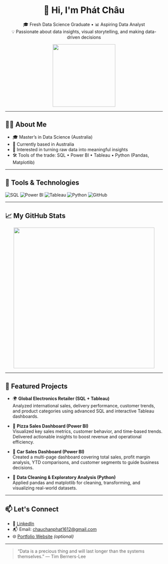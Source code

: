 <h1 align="center">👋 Hi, I'm Phát Châu</h1>

<p align="center">
  🎓 Fresh Data Science Graduate • 📊 Aspiring Data Analyst <br>
  💡 Passionate about data insights, visual storytelling, and making data-driven decisions
</p>

<p align="center">
  <img src="https://media.giphy.com/media/f3iwJFOVOwuy7K6FFw/giphy.gif" width="200"/>
</p>

---

## 👨‍💻 About Me

- 🎓 Master’s in Data Science (Australia)
- 📍 Currently based in Australia
- 🧠 Interested in turning raw data into meaningful insights
- 🛠️ Tools of the trade: SQL • Power BI • Tableau • Python (Pandas, Matplotlib)

---

## 🔧 Tools & Technologies

![SQL](https://img.shields.io/badge/-SQL-4479A1?logo=postgresql&logoColor=white&style=for-the-badge)
![Power BI](https://img.shields.io/badge/-Power%20BI-F2C811?logo=powerbi&logoColor=black&style=for-the-badge)
![Tableau](https://img.shields.io/badge/-Tableau-E97627?logo=tableau&logoColor=white&style=for-the-badge)
![Python](https://img.shields.io/badge/-Python-3776AB?logo=python&logoColor=white&style=for-the-badge)
![GitHub](https://img.shields.io/badge/-GitHub-181717?logo=github&logoColor=white&style=for-the-badge)

---

## 📈 My GitHub Stats

<p align="center">
  <img src="https://github-readme-stats.vercel.app/api?username=Jamie-Chau&show_icons=true&theme=radical" width="450"/>
</p>

---

## 🌟 Featured Projects

- 🌍 **Global Electronics Retailer (SQL + Tableau)**  
  Analyzed international sales, delivery performance, customer trends, and product categories using advanced SQL and interactive Tableau dashboards.

- 🍕 **Pizza Sales Dashboard (Power BI)**  
  Visualized key sales metrics, customer behavior, and time-based trends. Delivered actionable insights to boost revenue and operational efficiency.

- 🚗 **Car Sales Dashboard (Power BI)**  
  Created a multi-page dashboard covering total sales, profit margin analysis, YTD comparisons, and customer segments to guide business decisions.

- 🧹 **Data Cleaning & Exploratory Analysis (Python)**  
  Applied pandas and matplotlib for cleaning, transforming, and visualizing real-world datasets.

---

## 📫 Let's Connect

- 💼 [LinkedIn](https://www.linkedin.com/in/phatchau1612/)  
- 📬 Email: chauchanphat1612@gmail.com  
- 🌐 [Portfolio Website](https://your-portfolio.com) *(optional)*

---

> “Data is a precious thing and will last longer than the systems themselves.” — Tim Berners-Lee

